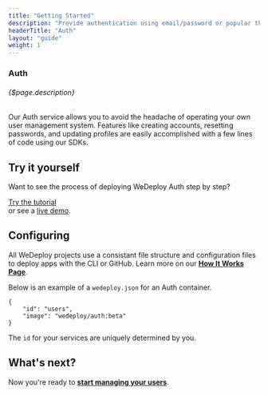 ```yaml
---
title: "Getting Started"
description: "Provide authentication using email/password or popular third-party identity providers like Google, Facebook, and GitHub."
headerTitle: "Auth"
layout: "guide"
weight: 1
---
```


### Auth

###### {$page.description}

Our Auth service allows you to avoid the headache of operating your own user management system. Features like creating accounts, resetting passwords, and updating profiles are easily accomplished with a few lines of code using our SDKs.

<article id="1">

## Try it yourself

Want to see the process of deploying WeDeploy Auth step by step?

<div class="guide-btn-cta">
	<a class="btn btn-accent btn-sm" href="/tutorials/auth-web" target="_blank" data-senna-off>
		<span class="icon-16-external"></span>Try the tutorial
	</a>
</div>

<div class="guide-aux-cta">
	or see a <a href="http://boilerplate-auth.wedeploy.io" target="_blank" data-senna-off>live demo</a>.
</div>

</article>

<article id="2">

## Configuring

<aside>

All WeDeploy projects use a consistant file structure and configuration files to deploy apps with the CLI or GitHub. Learn more on our <strong><a href="/docs/intro/how-it-works.html">How It Works Page</a></strong>.

</aside>

Below is an example of a `wedeploy.json` for an Auth container.

```application/json
{
	"id": "users",
	"image": "wedeploy/auth:beta"
}
```

The `id` for your services are uniquely determined by you.

</article>

## What's next?

Now you're ready to **[start managing your users](/docs/auth/manage-users.html)**.

